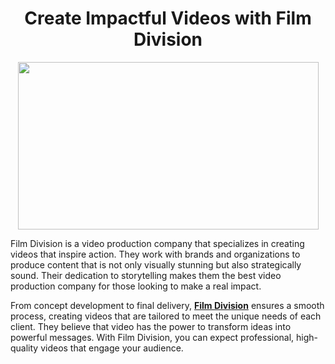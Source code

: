 <h1 style="text-align: center;"><strong>Create Impactful Videos with Film Division</strong></h1>
<p><img src="https://filmdivision.video/wp-content/uploads/2023/08/hero-1.jpg" width="481" height="268" alt="" style="display: block; margin-left: auto; margin-right: auto;" /></p>
<p>Film Division is a video production company that specializes in creating videos that inspire action. They work with brands and organizations to produce content that is not only visually stunning but also strategically sound. Their dedication to storytelling makes them the best video production company for those looking to make a real impact.</p>
<p></p>
<p>From concept development to final delivery, <a href="https://filmdivision.video/" target="_blank" rel="noopener"><strong>Film Division</strong></a> ensures a smooth process, creating videos that are tailored to meet the unique needs of each client. They believe that video has the power to transform ideas into powerful messages. With Film Division, you can expect professional, high-quality videos that engage your audience.</p>